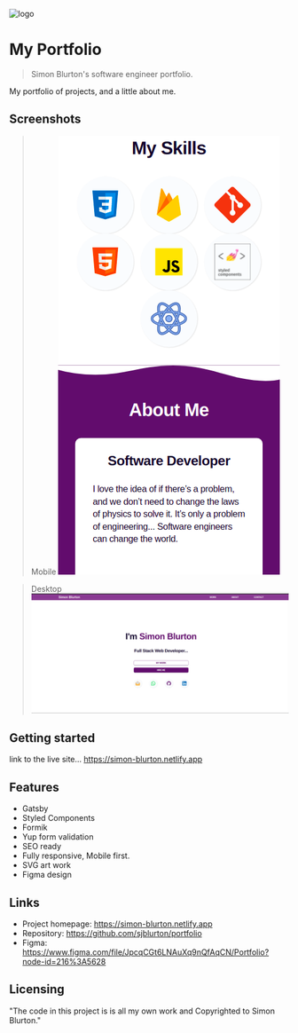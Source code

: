 ![logo](https://github.com/sjblurton/portfolio/tree/main/src/assets/images/favicon.svg)

# My Portfolio

> Simon Blurton's software engineer portfolio.

My portfolio of projects, and a little about me.

## Screenshots

> Mobile
> ![Mobile-Screenshot](https://github.com/sjblurton/portfolio/blob/main/src/assets/images/mobile.png)

> Desktop
> ![Desktop-Hero-Screenshot](https://github.com/sjblurton/portfolio/blob/main/src/assets/images/desktop.png)

## Getting started

link to the live site... https://simon-blurton.netlify.app

## Features

- Gatsby
- Styled Components
- Formik
- Yup form validation
- SEO ready
- Fully responsive, Mobile first.
- SVG art work
- Figma design

## Links

- Project homepage: https://simon-blurton.netlify.app
- Repository: https://github.com/sjblurton/portfolio
- Figma: https://www.figma.com/file/JpcqCGt6LNAuXq9nQfAqCN/Portfolio?node-id=216%3A5628

## Licensing

"The code in this project is is all my own work and Copyrighted to Simon Blurton."
